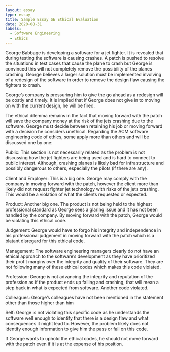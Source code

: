 ```yaml
---
layout: essay
type: essay
title: Sample Essay SE Ethical Evaluation
date: 2020-08-31
labels:
  - Software Engineering
  - Ethics
---
```


George Babbage is developing a software for a jet fighter. It is revealed that during testing the software is causing crashes. A patch is pushed to resolve the situations in test cases that cause the plane to crash but George is convinced this will not completely remove the possibility of the planes crashing. George believes a larger solution must be implemented involving of a redesign of the software in order to remove the design flaw causing the fighters to crash. 

George’s company is pressuring him to give the go ahead as a redesign will be costly and timely. It is implied that if George does not give in to moving on with the current design, he will be fired. 

The ethical dilemma remains in the fact that moving forward with the patch will save the company money at the risk of the jets crashing due to the software. George must decide between retaining his job or moving forward with a decision he considers unethical. Regarding the ACM software engineering code of ethics, some apply more than others and will be discussed one by one: 

Public: This section is not necessarily related as the problem is not discussing how the jet fighters are being used and is hard to connect to public interest. Although, crashing planes is likely bad for infrastructure and possibly dangerous to others, especially the pilots (if there are any). 

Client and Employer: This is a big one. George may comply with the company in moving forward with the patch, however the client more than likely did not request fighter jet technology with risks of the jets crashing. This would be a violation of what the clients requested or expected. 

Product: Another big one. The product is not being held to the highest professional standard as George sees a glaring issue and it has not been handled by the company. By moving forward with the patch, George would be violating this ethical code. 

Judgement: George would have to forgo his integrity and independence in his professional judgement in moving forward with the patch which is a blatant disregard for this ethical code. 

Management: The software engineering managers clearly do not have an ethical approach to the software’s development as they have prioritized their profit margins over the integrity and quality of their software. They are not following many of these ethical codes which makes this code violated. 

Profession: George is not advancing the integrity and reputation of the profession as if the product ends up failing and crashing, that will mean a step back in what is expected from software. Another code violated. 

Colleagues: George’s colleagues have not been mentioned in the statement other than those higher than him 

Self: George is not violating this specific code as he understands the software well enough to identify that there is a design flaw and what consequences it might lead to. However, the problem likely does not identify enough information to give him the pass or fail on this code. 

If George wants to uphold the ethical codes, he should not move forward with the patch even if it is at the expense of his position.


